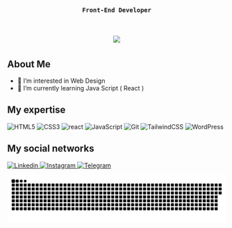 <h3 align="center"> 
    
**`Front-End Developer`**
</h3>
<h1 align="center">
    <img src="https://readme-typing-svg.herokuapp.com/?font=Aptos&color=0AB952&size=35&center=true&vCenter=true&width=500&height=70&duration=5000&lines=Hi!+I'm+Mohammadreza+Ghadiri.;Nice+to+meet+you+👋" />
</h1>




## **About Me**
<!---
GhMamadreza84/GhMamadreza84 is a ✨ special ✨ repository because its `README.md` (this file) appears on your GitHub profile.
You can click the Preview link to take a look at your changes.
--->


- 👀 I’m interested in Web Design
- 🌱 I’m currently learning Java Script ( React )

## My expertise
<p>

<img alt="HTML5" src="https://img.shields.io/badge/html5-%23E34F26.svg?style=for-the-badge&logo=html5&logoColor=white" />
<img alt="CSS3" src="https://img.shields.io/badge/css3-%231572B6.svg?style=for-the-badge&logo=css3&logoColor=white" /> 
<img alt="react" src="https://img.shields.io/badge/react-%2320232a.svg?style=for-the-badge&logo=react&logoColor=%2361DAFB" /> 
<img alt="JavaScript" src="https://img.shields.io/badge/javascript-%23323330.svg?style=for-the-badge&logo=javascript&logoColor=%23F7DF1E" />  
<img alt="Git" src="https://img.shields.io/badge/git-%23F05033.svg?style=for-the-badge&logo=git&logoColor=white" />  
<img alt="TailwindCSS" src="https://img.shields.io/badge/tailwindcss-%2338B2AC.svg?style=for-the-badge&logo=tailwind-css&logoColor=white" /> 
<img alt="WordPress" src="https://img.shields.io/badge/WordPress-%23117AC9.svg?style=for-the-badge&logo=WordPress&logoColor=white" />

</p>


## My social networks
<a href="https://www.linkedin.com/in/mohammadreza-ghadiri-490ba0296/">
    <img alt="Linkedin" src="https://img.shields.io/badge/Linkedin-2CA5E0?style=for-the-badge&logo=linkedin&logoColor=white" />
</a>
<a href="https://www.instagram.com/gh_mamadreza">
    <img alt="Instagram" src="https://img.shields.io/badge/Instagram-%23E4405F.svg?style=for-the-badge&logo=Instagram&logoColor=white" />
</a>
<a href="https://t.me/Gh_Mamadreza">
    <img alt="Telegram" src="https://img.shields.io/badge/Telegram-2CA5E0?style=for-the-badge&logo=telegram&logoColor=white" />
</a>

<p align="center">
 <img width="1000" src="assets/github-snake.svg" alt="snake"/>
</p>
